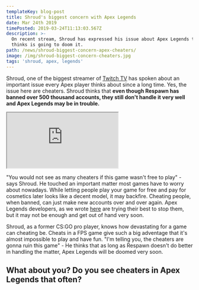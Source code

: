 ```yaml
---
templateKey: blog-post
title: Shroud's biggest concern with Apex Legends
date: Mar 24th 2019
timePosted: 2019-03-24T11:13:03.567Z
description: >-
  On recent stream, Shroud has expressed his issue about Apex Legends that he
  thinks is going to doom it.
path: /news/shroud-biggest-concern-apex-cheaters/
image: /img/shroud-biggest-concern-cheaters.jpg
tags: 'shroud, apex, legends'
---
```

Shroud, one of the biggest streamer of <a target="_blank" href='https://www.twitch.tv/'>Twitch TV</a> has spoken about an important issue every Apex player thinks about since a long time. Yes, the issue here are cheaters. Shroud thinks that **even though Respawn has banned over 500 thousand accounts, they still don't handle it very well and Apex Legends may be in trouble.**

<iframe allowfullscreen="true" src="https://clips.twitch.tv/embed?autoplay=false&clip=MoistBlushingRavenFreakinStinkin&tt_content=embed&tt_medium=clips_embed"></iframe>

"You would not see as many cheaters if this game wasn't free to play" - says Shroud. He touched an important matter most games have to worry about nowadays. While letting people play your game for free and pay for cosmetics later looks like a decent model, it may backfire. Cheating people, when banned, can just make new accounts over and over again. Apex Legends developers, as we wrote <a href='https://www.apex-centre.com/news/over-300k-cheaters-banned/'>here</a> are trying their best to stop them, but it may not be enough and get out of hand very soon.

Shroud, as a former CS:GO pro player, knows how devastating for a game can cheating be. Cheats in a FPS game give such a big adventage that it's almost impossible to play and have fun. "I'm telling you, the cheaters are gonna ruin this game" - He thinks that as long as Respawn doesn't do better in handling the matter, Apex Legends will be doomed very soon.

## What about you? Do you see cheaters in Apex Legends that often?
